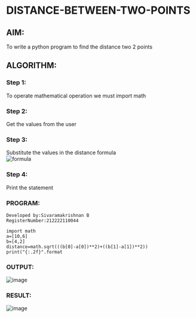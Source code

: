 # DISTANCE-BETWEEN-TWO-POINTS

## AIM:
To write a python program to find the distance two 2 points

## ALGORITHM:
### Step 1: 
To operate mathematical operation we must import math

### Step 2: 
Get the values from the user

### Step 3: 
Substitute the values in the distance formula  
![formula](/formula.JPG)

### Step 4: 
Print the statement

### PROGRAM:
```
Developed by:Sivaramakrishnan B
RegisterNumber:212222110044

import math
a=[10,6]
b=[4,2]
distance=math.sqrt(((b[0]-a[0])**2)+((b[1]-a[1])**2))
print("{:.2f}".format

```

### OUTPUT:
![image](https://github.com/SivaramakrishnanBaskar/DISTANCE-BETWEEN-TWO-POINTS/assets/119476322/407a382f-e476-4c4c-a906-f0d7e04de6c9)

### RESULT:
![image](https://github.com/SivaramakrishnanBaskar/DISTANCE-BETWEEN-TWO-POINTS/assets/119476322/89b70f92-2485-43e8-b5e1-8582b281e9de)

